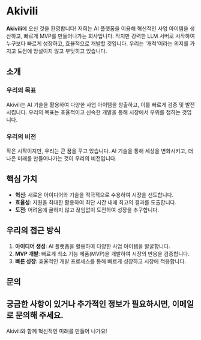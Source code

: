 # Akivili

**Akivili**에 오신 것을 환영합니다! 저희는 AI 플랫폼을 이용해 혁신적인 사업 아이템을 생산하고, 빠르게 MVP를 만들어나가는 회사입니다. 작지만 강력한 LLM 서버로 시작하여 누구보다 빠르게 성장하고, 효율적으로 개발할 것입니다. 우리는 '개척'이라는 의지를 가지고 도전에 망설이지 않고 부딪히고 있습니다.

## 소개

### 우리의 목표
Akivili는 AI 기술을 활용하여 다양한 사업 아이템을 창출하고, 이를 빠르게 검증 및 발전시킵니다. 우리의 목표는 효율적이고 신속한 개발을 통해 시장에서 우위를 점하는 것입니다.

### 우리의 비전
작은 시작이지만, 우리는 큰 꿈을 꾸고 있습니다. AI 기술을 통해 세상을 변화시키고, 더 나은 미래를 만들어나가는 것이 우리의 비전입니다.

## 핵심 가치

- **혁신**: 새로운 아이디어와 기술을 적극적으로 수용하여 시장을 선도합니다.
- **효율성**: 자원을 최대한 활용하여 최단 시간 내에 최고의 결과를 도출합니다.
- **도전**: 어려움에 굴하지 않고 끊임없이 도전하여 성장을 추구합니다.

## 우리의 접근 방식

1. **아이디어 생성**: AI 플랫폼을 활용하여 다양한 사업 아이템을 발굴합니다.
2. **MVP 개발**: 빠르게 최소 기능 제품(MVP)을 개발하여 시장의 반응을 검증합니다.
3. **빠른 성장**: 효율적인 개발 프로세스를 통해 빠르게 성장하고 시장에 적응합니다.

## 문의
궁금한 사항이 있거나 추가적인 정보가 필요하시면, 이메일로 문의해 주세요.
--------------------------------------------------------------------------
Akivili와 함께 혁신적인 미래를 만들어 나가요!
